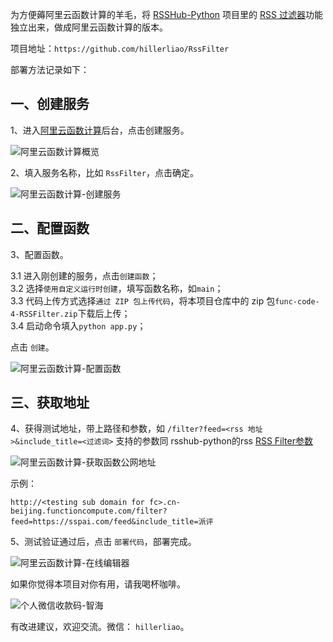 为方便薅阿里云函数计算的羊毛，将 [RSSHub-Python](https://github.com/hillerliao/RSSHub-python) 项目里的 [RSS 过滤器](https://pyrsshub.vercel.app/feeds)功能独立出来，做成阿里云函数计算的版本。

项目地址：`https://github.com/hillerliao/RssFilter`

部署方法记录如下：

## 一、创建服务

1、进入[阿里云函数计算](https://fcnext.console.aliyun.com/overview)后台，点击创建服务。

![阿里云函数计算概览](https://github.com/easychen/wecomchan/raw/main/python-aliyunfc/pic/image-20220205142747826.png)

2、填入服务名称，比如 `RssFilter`，点击确定。

![阿里云函数计算-创建服务](https://raw.githubusercontent.com/hillerliao/img/main/20220918133712.png)

## 二、配置函数

3、配置函数。

3.1 进入刚创建的服务，点击`创建函数`；  
3.2 选择`使用自定义运行时创建`，填写函数名称，如`main`；  
3.3 代码上传方式选择`通过 ZIP 包上传代码`，将本项目仓库中的 zip 包`func-code-4-RSSFilter.zip`下载后上传；  
3.4 启动命令填入`python app.py`；  

点击 `创建`。

![阿里云函数计算-配置函数](https://raw.githubusercontent.com/hillerliao/img/main/20220918134114.png)

## 三、获取地址

4、获得测试地址，带上路径和参数，如 `/filter?feed=<rss 地址>&include_title=<过滤词>` 支持的参数同 rsshub-python的rss [RSS Filter参数](https://pyrsshub.vercel.app/feeds)

![阿里云函数计算-获取函数公网地址](https://raw.githubusercontent.com/hillerliao/img/main/20220918134337.png)

示例：

`http://<testing sub domain for fc>.cn-beijing.functioncompute.com/filter?feed=https://sspai.com/feed&include_title=派评`

5、测试验证通过后，点击 `部署代码`，部署完成。

![阿里云函数计算-在线编辑器](https://raw.githubusercontent.com/hillerliao/img/main/20220918134819.png)

如果你觉得本项目对你有用，请我喝杯咖啡。

![个人微信收款码-智海](https://raw.githubusercontent.com/hillerliao/img/main/IMG_0096%20copy.jpg)

有改进建议，欢迎交流。微信： `hillerliao`。
